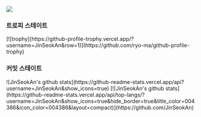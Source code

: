 <a href="https://www.instagram.com/all3081/" target="_blank"><img src="https://img.shields.io/badge/[JinSeokAn]-[1877F2]?style=flat-square&logo=[Adafruit]&logoColor=white"/></a>
<!-- <a href="[1. 연결하고싶은 사이트 url]" target="_blank"><img src="https://img.shields.io/badge/[2. 등록하려는 이름]-[3. #을 뺀 나머지 색깔코드]?style=flat-square&logo=[4. 로고명(아이콘명)]&logoColor=white"/></a> -->

<h3>트로피 스테이트</h3>
[![trophy](https://github-profile-trophy.vercel.app/?username=JinSeokAn&row=1)](https://github.com/ryo-ma/github-profile-trophy)

<h3>커밋 스테이트</h3>
![JinSeokAn's github stats](https://github-readme-stats.vercel.app/api?username=JinSeokAn&show_icons=true)
[![JinSeokAn's github stats](https://github-readme-stats.vercel.app/api/top-langs/?username=JinSeokAn&show_icons=true&hide_border=true&title_color=004386&icon_color=004386&layout=compact)](https://github.com/JinSeokAn)
